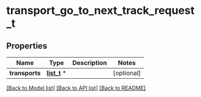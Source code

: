 # transport_go_to_next_track_request_t

## Properties
Name | Type | Description | Notes
------------ | ------------- | ------------- | -------------
**transports** | [**list_t**](transport_go_to_next_prev_info.md) \* |  | [optional] 

[[Back to Model list]](../README.md#documentation-for-models) [[Back to API list]](../README.md#documentation-for-api-endpoints) [[Back to README]](../README.md)


